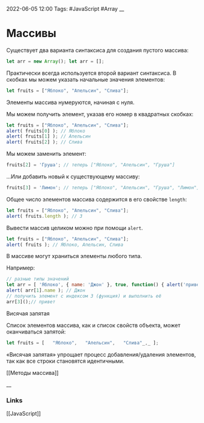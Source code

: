 2022-06-05 12:00
Tags: #JavaScript #Array 
__
# Массивы
Существует два варианта синтаксиса для создания пустого массива:

```js
let arr = new Array(); let arr = [];
```

Практически всегда используется второй вариант синтаксиса. В скобках мы можем указать начальные значения элементов:

```js
let fruits = ["Яблоко", "Апельсин", "Слива"];
```

Элементы массива нумеруются, начиная с нуля.

Мы можем получить элемент, указав его номер в квадратных скобках:

```js
let fruits = ["Яблоко", "Апельсин", "Слива"];
alert( fruits[0] ); // Яблоко
alert( fruits[1] ); // Апельсин
alert( fruits[2] ); // Слива
```

Мы можем заменить элемент:

```js
fruits[2] = 'Груша'; // теперь ["Яблоко", "Апельсин", "Груша"]
```

…Или добавить новый к существующему массиву:

```js
fruits[3] = 'Лимон'; // теперь ["Яблоко", "Апельсин", "Груша", "Лимон"]
```

Общее число элементов массива содержится в его свойстве `length`:

```js
let fruits = ["Яблоко", "Апельсин", "Слива"];
alert( fruits.length ); // 3
```

Вывести массив целиком можно при помощи `alert`.

```js
let fruits = ["Яблоко", "Апельсин", "Слива"];
alert( fruits ); // Яблоко, Апельсин, Слива
```

В массиве могут храниться элементы любого типа.

Например:

```js
// разные типы значений
let arr = [ 'Яблоко', { name: 'Джон' }, true, function() { alert('привет'); } ];  // получить элемент с индексом 1 (объект) и затем показать его свойство
alert( arr[1].name ); // Джон
// получить элемент с индексом 3 (функция) и выполнить её
arr[3]();// привет
```

Висячая запятая

Список элементов массива, как и список свойств объекта, может оканчиваться запятой:

```js
let fruits = [   "Яблоко",   "Апельсин",   "Слива"_,_ ];
```

«Висячая запятая» упрощает процесс добавления/удаления элементов, так как все строки становятся идентичными.

[[Методы массива]]

__
### Links
[[JavaScript]] 